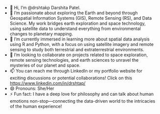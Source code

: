 - 👋 Hi, I’m @drshtakp Darshita Patel.
- 👀 I’m passionate about exploring the Earth and beyond through Geospatial Information Systems (GIS), Remote Sensing (RS), and Data Science. My work bridges earth exploration and space technology, using satellite data to understand everything from environmental changes to planetary mapping.
- 🌱 I’m currently immersed in learning more about spatial data analysis using R and Python, with a focus on using satellite imagery and remote sensing to study both terrestrial and extraterrestrial environments.
- 💞️ I’m looking to collaborate on projects related to space exploration, remote sensing technologies, and earth sciences to unravel the mysteries of our planet and space.
- 📫 You can reach me through LinkedIn or my portfolio website for exciting discussions or potential collaborations! Click on this https://www.linkedin.com/in/drshtap/
- 😄 Pronouns: She/Her
- ⚡ Fun fact: I have a deep love for philosophy and can talk about human emotions non-stop—connecting the data-driven world to the intricacies of the human experience!

<!---
drshtakp/drshtakp is a ✨ special ✨ repository because its `README.md` (this file) appears on your GitHub profile.
You can click the Preview link to take a look at your changes.
--->
